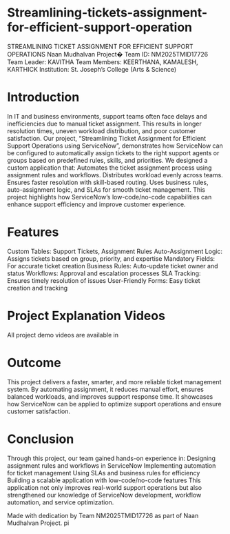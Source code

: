 # Streamlining-tickets-assignment-for-efficient-support-operation
STREAMLINING TICKET ASSIGNMENT FOR EFFICIENT SUPPORT OPERATIONS
Naan Mudhalvan Project� Team ID: NM2025TMID17726 Team Leader: KAVITHA Team Members: KEERTHANA, KAMALESH, KARTHICK Institution: St. Joseph’s College (Arts & Science)

# Introduction
In IT and business environments, support teams often face delays and inefficiencies due to manual ticket assignment. This results in longer resolution times, uneven workload distribution, and poor customer satisfaction. Our project, “Streamlining Ticket Assignment for Efficient Support Operations using ServiceNow”, demonstrates how ServiceNow can be configured to automatically assign tickets to the right support agents or groups based on predefined rules, skills, and priorities. We designed a custom application that: Automates the ticket assignment process using assignment rules and workflows. Distributes workload evenly across teams. Ensures faster resolution with skill-based routing. Uses business rules, auto-assignment logic, and SLAs for smooth ticket management. This project highlights how ServiceNow’s low-code/no-code capabilities can enhance support efficiency and improve customer experience.

# Features
Custom Tables: Support Tickets, Assignment Rules Auto-Assignment Logic: Assigns tickets based on group, priority, and expertise Mandatory Fields: For accurate ticket creation Business Rules: Auto-update ticket owner and status Workflows: Approval and escalation processes SLA Tracking: Ensures timely resolution of issues User-Friendly Forms: Easy ticket creation and tracking

# Project Explanation Videos
All project demo videos are available in

# Outcome
This project delivers a faster, smarter, and more reliable ticket management system. By automating assignment, it reduces manual effort, ensures balanced workloads, and improves support response time. It showcases how ServiceNow can be applied to optimize support operations and ensure customer satisfaction.

# Conclusion
Through this project, our team gained hands-on experience in: Designing assignment rules and workflows in ServiceNow Implementing automation for ticket management Using SLAs and business rules for efficiency Building a scalable application with low-code/no-code features This application not only improves real-world support operations but also strengthened our knowledge of ServiceNow development, workflow automation, and service optimization.

Made with dedication by Team NM2025TMID17726 as part of Naan Mudhalvan Project. pi
